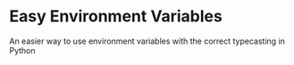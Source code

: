 # Easy Environment Variables

An easier way to use environment variables with the correct typecasting in Python